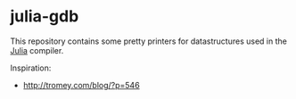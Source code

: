 julia-gdb
=========

This repository contains some pretty printers for datastructures used in the
[Julia](https://github.com/JuliaLang/julia/) compiler.

Inspiration:
* http://tromey.com/blog/?p=546
